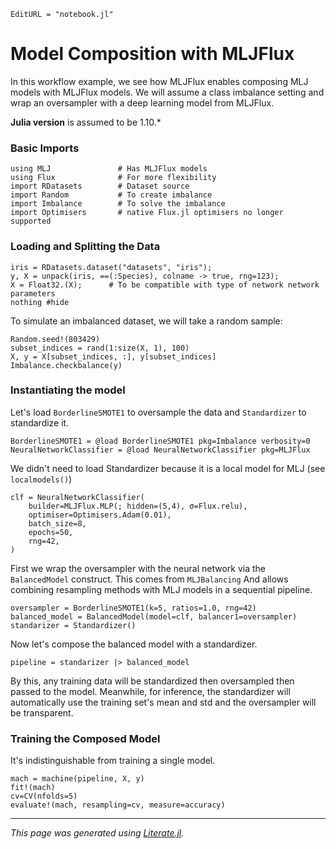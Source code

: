 ```@meta
EditURL = "notebook.jl"
```

# Model Composition with MLJFlux

In this workflow example, we see how MLJFlux enables composing MLJ models with MLJFlux models. We will assume a
class imbalance setting and wrap an oversampler with a deep learning model from MLJFlux.

**Julia version** is assumed to be 1.10.*

### Basic Imports

````@example notebook
using MLJ               # Has MLJFlux models
using Flux              # For more flexibility
import RDatasets        # Dataset source
import Random           # To create imbalance
import Imbalance        # To solve the imbalance
import Optimisers       # native Flux.jl optimisers no longer supported
````

### Loading and Splitting the Data

````@example notebook
iris = RDatasets.dataset("datasets", "iris");
y, X = unpack(iris, ==(:Species), colname -> true, rng=123);
X = Float32.(X);      # To be compatible with type of network network parameters
nothing #hide
````

To simulate an imbalanced dataset, we will take a random sample:

````@example notebook
Random.seed!(803429)
subset_indices = rand(1:size(X, 1), 100)
X, y = X[subset_indices, :], y[subset_indices]
Imbalance.checkbalance(y)
````

### Instantiating the model

Let's load `BorderlineSMOTE1` to oversample the data and `Standardizer` to standardize
it.

````@example notebook
BorderlineSMOTE1 = @load BorderlineSMOTE1 pkg=Imbalance verbosity=0
NeuralNetworkClassifier = @load NeuralNetworkClassifier pkg=MLJFlux
````

We didn't need to load Standardizer because it is a local model for MLJ (see
`localmodels()`)

````@example notebook
clf = NeuralNetworkClassifier(
    builder=MLJFlux.MLP(; hidden=(5,4), σ=Flux.relu),
    optimiser=Optimisers.Adam(0.01),
    batch_size=8,
    epochs=50,
    rng=42,
)
````

First we wrap the oversampler with the neural network via the `BalancedModel`
construct. This comes from `MLJBalancing` And allows combining resampling methods with
MLJ models in a sequential pipeline.

````@example notebook
oversampler = BorderlineSMOTE1(k=5, ratios=1.0, rng=42)
balanced_model = BalancedModel(model=clf, balancer1=oversampler)
standarizer = Standardizer()
````

Now let's compose the balanced model with a standardizer.

````@example notebook
pipeline = standarizer |> balanced_model
````

By this, any training data will be standardized then oversampled then passed to the
model. Meanwhile, for inference, the standardizer will automatically use the training
set's mean and std and the oversampler will be transparent.

### Training the Composed Model

It's indistinguishable from training a single model.

````@example notebook
mach = machine(pipeline, X, y)
fit!(mach)
cv=CV(nfolds=5)
evaluate!(mach, resampling=cv, measure=accuracy)
````

---

*This page was generated using [Literate.jl](https://github.com/fredrikekre/Literate.jl).*

